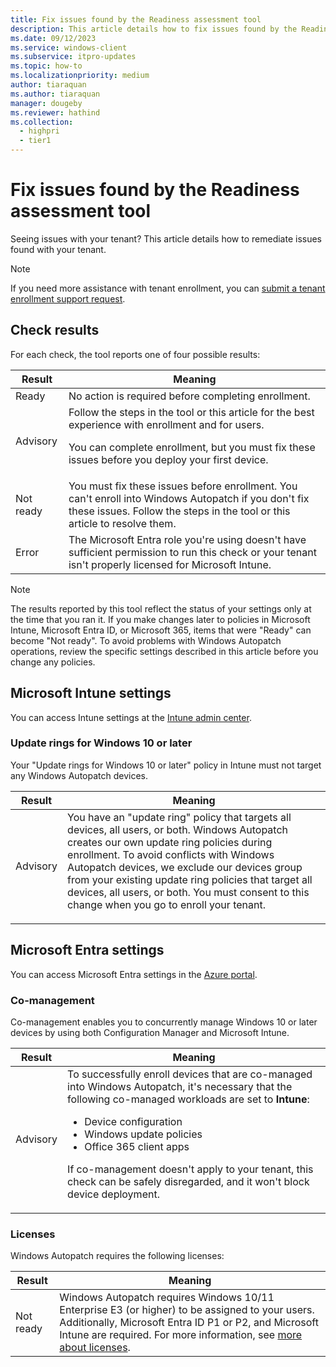 ```yaml
---
title: Fix issues found by the Readiness assessment tool
description: This article details how to fix issues found by the Readiness assessment tool.
ms.date: 09/12/2023
ms.service: windows-client
ms.subservice: itpro-updates
ms.topic: how-to
ms.localizationpriority: medium
author: tiaraquan
ms.author: tiaraquan
manager: dougeby
ms.reviewer: hathind
ms.collection:
  - highpri
  - tier1
---
```


# Fix issues found by the Readiness assessment tool

Seeing issues with your tenant? This article details how to remediate issues found with your tenant.

> [!NOTE]
> If you need more assistance with tenant enrollment, you can [submit a tenant enrollment support request](../prepare/windows-autopatch-enrollment-support-request.md).

## Check results

For each check, the tool reports one of four possible results:

| Result | Meaning |
| ----- | ----- |
| Ready | No action is required before completing enrollment. |
| Advisory | Follow the steps in the tool or this article for the best experience with enrollment and for users.<p><p>You can complete enrollment, but you must fix these issues before you deploy your first device. |
| Not ready | You must fix these issues before enrollment. You can't enroll into Windows Autopatch if you don't fix these issues. Follow the steps in the tool or this article to resolve them.  |
| Error | The Microsoft Entra role you're using doesn't have sufficient permission to run this check or your tenant isn't properly licensed for Microsoft Intune. |

> [!NOTE]
> The results reported by this tool reflect the status of your settings only at the time that you ran it. If you make changes later to policies in Microsoft Intune, Microsoft Entra ID, or Microsoft 365, items that were "Ready" can become "Not ready". To avoid problems with Windows Autopatch operations, review the specific settings described in this article before you change any policies.

## Microsoft Intune settings

You can access Intune settings at the [Intune admin center](https://go.microsoft.com/fwlink/?linkid=2109431).

### Update rings for Windows 10 or later

Your "Update rings for Windows 10 or later" policy in Intune must not target any Windows Autopatch devices.

| Result | Meaning |
| ----- | ----- |
| Advisory |  You have an "update ring" policy that targets all devices, all users, or both. Windows Autopatch creates our own update ring policies during enrollment. To avoid conflicts with Windows Autopatch devices, we exclude our devices group from your existing update ring policies that target all devices, all users, or both. You must consent to this change when you go to enroll your tenant.</p>|

<a name='azure-active-directory-settings'></a>

## Microsoft Entra settings

You can access Microsoft Entra settings in the [Azure portal](https://portal.azure.com/).

### Co-management

Co-management enables you to concurrently manage Windows 10 or later devices by using both Configuration Manager and Microsoft Intune.

| Result | Meaning |
| ----- | ----- |
| Advisory | To successfully enroll devices that are co-managed into Windows Autopatch, it's necessary that the following co-managed workloads are set to **Intune**:<ul><li>Device configuration</li><li>Windows update policies</li><li>Office 365 client apps</li></ul><p>If co-management doesn't apply to your tenant, this check can be safely disregarded, and it won't block device deployment.</p> |

### Licenses

Windows Autopatch requires the following licenses:

| Result | Meaning |
| ----- | ----- |
| Not ready | Windows Autopatch requires Windows 10/11 Enterprise E3 (or higher) to be assigned to your users. Additionally, Microsoft Entra ID P1 or P2, and Microsoft Intune are required. For more information, see [more about licenses](../prepare/windows-autopatch-prerequisites.md#more-about-licenses). |
